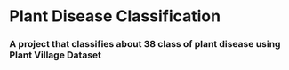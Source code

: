 # Plant Disease Classification
### A project that classifies about 38 class of plant disease using **Plant Village Dataset**
 
